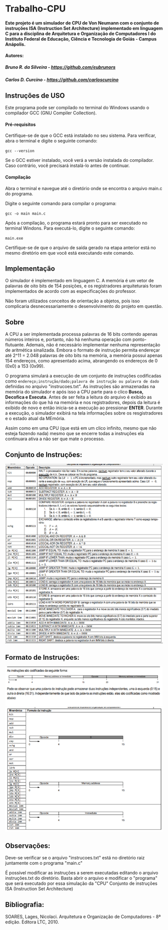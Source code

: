 # Trabalho-CPU

#### Este projeto é um simulador de CPU de Von Neumann com o conjunto de instruções ISA (Instruction Set Architecture) implementado em linguagem C para a disciplina de Arquitetura e Organização de Computadores I do Instituto Federal de Educação, Ciência e Tecnologia de Goiás - Campus Anápolis.

#### Autores:

##### Bruno R. da Silveira - https://github.com/eubrunors
##### Carlos D. Curcino - https://github.com/carloscurcino

## Instruções de USO

Este programa pode ser compilado no terminal do Windows usando o compilador GCC (GNU Compiler Collection).

#### Pré-requisitos
Certifique-se de que o GCC está instalado no seu sistema. Para verificar, abra o terminal e digite o seguinte comando:

`gcc --version`

Se o GCC estiver instalado, você verá a versão instalada do compilador. Caso contrário, você precisará instalá-lo antes de continuar.

#### Compilação
Abra o terminal e navegue até o diretório onde se encontra o arquivo main.c do programa.

Digite o seguinte comando para compilar o programa:

`gcc -o main main.c`

Após a compilação, o programa estará pronto para ser executado no terminal Windons. Para executá-lo, digite o seguinte comando:

`main.exe` 

Certifique-se de que o arquivo de saída gerado na etapa anterior está no mesmo diretório em que você está executando este comando.

## Implementação

O simulador é implementado em linguagem C. A memória é um vetor de palavras de oito bits de 154 posições, e os registradores arquiteturais foram implementados de acordo com as especificações do professor.

Não foram utilizados conceitos de orientação a objetos, pois isso complicaria desnecessariamente o desenvolvimento do projeto em questão.

## Sobre 

A CPU a ser implementada processa palavras de 16 bits contendo apenas números inteiros e, portanto, não há
nenhuma operação com ponto-flutuante. Ademais, não é necessário implementar nenhuma representação de aritmética
sinalizada. Embora o formato de instrução permita endereçar até 2^11 = 2.048 palavras de oito bits na memória, a memória
possui apenas 154 endereços, como apresentado acima, abrangendo os endereços de 0 (0x0) a 153 (0x99).

O programa simulará a execução de um conjunto de instruções codificadas como `endereço;instrução/dado;palavra de instrução ou palavra de dado` definidas no arquivo "instrucoes.txt". As instruções são armazenadas na memória do simulador e após isso a CPU parte para o clico **Busca, Decofica e Executa**. Antes de ser feita a leitura do arquivo é exibido as informações do que há na memória e nos registradores, depois da leitura é exibido de novo e então inicia-se a execução ao pressionar **ENTER**. Durante a execução, o simulador exibirá na tela informações sobre os resgistradores e o estado atual da MEmória.

Assim como em uma CPU (que está em um clico infinito, mesmo que não esteja fazendo nada) mesmo que se encerre todas a instruções ela continuara ativa a não ser que mate o processo.

## Conjunto de Instruções:

![](https://github.com/carloscurcino/Trabalho-CPU/blob/main/imagens/conjuntoDeInstrucoes.png)

## Formato de Instruções:

![](https://github.com/carloscurcino/Trabalho-CPU/blob/main/imagens/formatoDeInstrucao.png)
![](https://github.com/carloscurcino/Trabalho-CPU/blob/main/imagens/formatoDeIntrucao2.png)

## Observações:

Deve-se verificar se o arquivo "instrucoes.txt" está no diretório raiz juntamente com o programa "main.c"

É possível modificar as instruções a serem executadas editando o arquivo instruções.txt do diretório.
Basta abrir o arquivo e modificar o "programa" que será executado por essa simulação da "CPU"
Conjunto de instruções ISA (Instruction Set Architecture)


## Bibliografia:

SOARES, Lages, Nicolaci. Arquitetura e Organização de Computadores - 8ª edição. Editora LTC, 2010.
